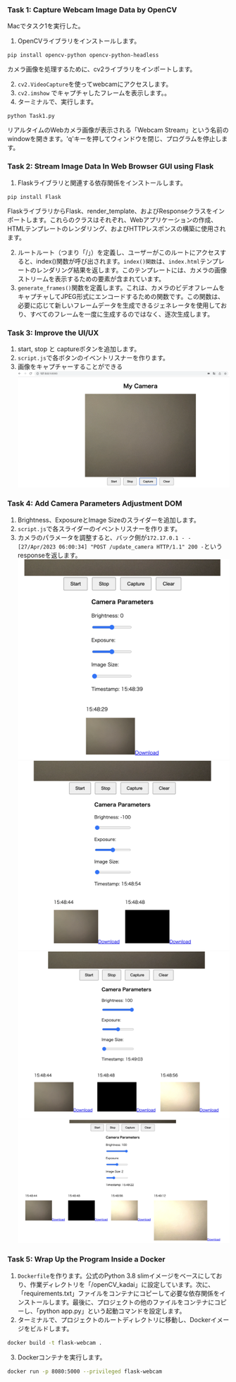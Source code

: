 ### Task 1: Capture Webcam Image Data by OpenCV
Macでタスク1を実行した。
1. OpenCVライブラリをインストールします。
```
pip install opencv-python opencv-python-headless
```
カメラ画像を処理するために、cv2ライブラリをインポートします。

2. `cv2.VideoCapture`を使ってwebcamにアクセスします。
3. `cv2.imshow` でキャプチャしたフレームを表示します。。
4. ターミナルで、実行します。
```
python Task1.py
```
リアルタイムのWebカメラ画像が表示される「Webcam Stream」という名前のwindowを開きます。'q'キーを押してウィンドウを閉じ、プログラムを停止します。

### Task 2: Stream Image Data In Web Browser GUI using Flask
1. Flaskライブラリと関連する依存関係をインストールします。
```
pip install Flask
```
FlaskライブラリからFlask、render_template、およびResponseクラスをインポートします。これらのクラスはそれぞれ、Webアプリケーションの作成、HTMLテンプレートのレンダリング、およびHTTPレスポンスの構築に使用されます。

2. ルートルート（つまり「/」）を定義し、ユーザーがこのルートにアクセスすると、index()関数が呼び出されます。`index()関数`は、`index.html`テンプレートのレンダリング結果を返します。このテンプレートには、カメラの画像ストリームを表示するための<img>要素が含まれています。
3. `generate_frames()`関数を定義します。これは、カメラのビデオフレームをキャプチャしてJPEG形式にエンコードするための関数です。この関数は、必要に応じて新しいフレームデータを生成できるジェネレータを使用しており、すべてのフレームを一度に生成するのではなく、逐次生成します。

### Task 3: Improve the UI/UX
1. start, stop と captureボタンを追加します。
2. `script.js`で各ボタンのイベントリスナーを作ります。
3. 画像をキャプチャーすることができる
![](images/image1.png)

### Task 4: Add Camera Parameters Adjustment DOM
1. Brightness、ExposureとImage Sizeのスライダーを追加します。
2. `script.js`で各スライダーのイベントリスナーを作ります。
3. カメラのパラメータを調整すると、バック側が`172.17.0.1 - - [27/Apr/2023 06:00:34] "POST /update_camera HTTP/1.1" 200 -`というresponseを返します。
![](images/image2.png)
![](images/image3.png)
![](images/image4.png)
![](images/image5.png)

### Task 5: Wrap Up the Program Inside a Docker
1. `Dockerfile`を作ります。公式のPython 3.8 slimイメージをベースにしており、作業ディレクトリを「/openCV_kadai」に設定しています。次に、「requirements.txt」ファイルをコンテナにコピーして必要な依存関係をインストールします。最後に、プロジェクトの他のファイルをコンテナにコピーし、「python app.py」という起動コマンドを設定します。
2. ターミナルで、プロジェクトのルートディレクトリに移動し、Dockerイメージをビルドします。
```bash
docker build -t flask-webcam .
```
3. Dockerコンテナを実行します。
```bash
docker run -p 8080:5000 --privileged flask-webcam
```